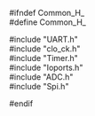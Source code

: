 #ifndef Common_H_  
#define Common_H_  

#include "UART.h"  
#include "clo_ck.h"  
#include "Timer.h"  
#include "Ioports.h"  
#include  "ADC.h"  
#include "Spi.h"  

#endif
